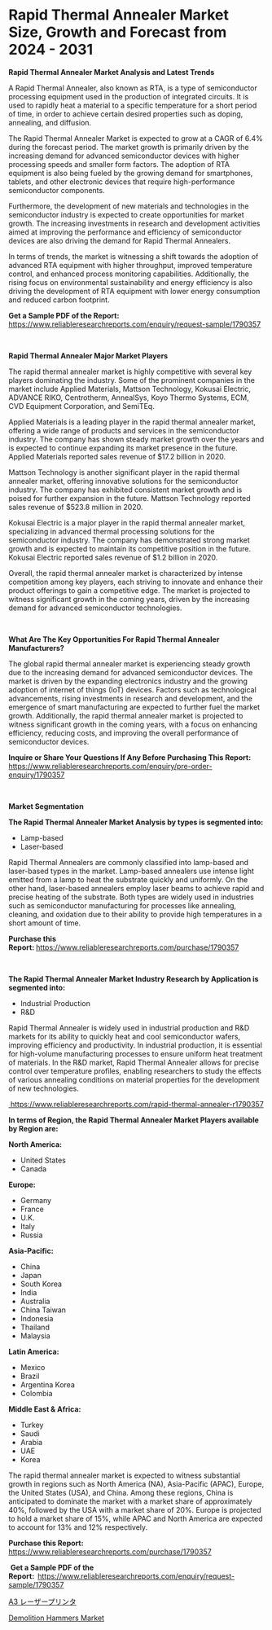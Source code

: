 <p><h1>Rapid Thermal Annealer Market Size, Growth and Forecast from 2024 - 2031</h1></p><p><strong>Rapid Thermal Annealer Market Analysis and Latest Trends</strong></p>
<p><p>A Rapid Thermal Annealer, also known as RTA, is a type of semiconductor processing equipment used in the production of integrated circuits. It is used to rapidly heat a material to a specific temperature for a short period of time, in order to achieve certain desired properties such as doping, annealing, and diffusion.</p><p>The Rapid Thermal Annealer Market is expected to grow at a CAGR of 6.4% during the forecast period. The market growth is primarily driven by the increasing demand for advanced semiconductor devices with higher processing speeds and smaller form factors. The adoption of RTA equipment is also being fueled by the growing demand for smartphones, tablets, and other electronic devices that require high-performance semiconductor components.</p><p>Furthermore, the development of new materials and technologies in the semiconductor industry is expected to create opportunities for market growth. The increasing investments in research and development activities aimed at improving the performance and efficiency of semiconductor devices are also driving the demand for Rapid Thermal Annealers.</p><p>In terms of trends, the market is witnessing a shift towards the adoption of advanced RTA equipment with higher throughput, improved temperature control, and enhanced process monitoring capabilities. Additionally, the rising focus on environmental sustainability and energy efficiency is also driving the development of RTA equipment with lower energy consumption and reduced carbon footprint.</p></p>
<p><strong>Get a Sample PDF of the Report:&nbsp;</strong> <a href="https://www.reliableresearchreports.com/enquiry/request-sample/1790357">https://www.reliableresearchreports.com/enquiry/request-sample/1790357</a></p>
<p>&nbsp;</p>
<p><strong>Rapid Thermal Annealer Major Market Players</strong></p>
<p><p>The rapid thermal annealer market is highly competitive with several key players dominating the industry. Some of the prominent companies in the market include Applied Materials, Mattson Technology, Kokusai Electric, ADVANCE RIKO, Centrotherm, AnnealSys, Koyo Thermo Systems, ECM, CVD Equipment Corporation, and SemiTEq.</p><p>Applied Materials is a leading player in the rapid thermal annealer market, offering a wide range of products and services in the semiconductor industry. The company has shown steady market growth over the years and is expected to continue expanding its market presence in the future. Applied Materials reported sales revenue of $17.2 billion in 2020.</p><p>Mattson Technology is another significant player in the rapid thermal annealer market, offering innovative solutions for the semiconductor industry. The company has exhibited consistent market growth and is poised for further expansion in the future. Mattson Technology reported sales revenue of $523.8 million in 2020.</p><p>Kokusai Electric is a major player in the rapid thermal annealer market, specializing in advanced thermal processing solutions for the semiconductor industry. The company has demonstrated strong market growth and is expected to maintain its competitive position in the future. Kokusai Electric reported sales revenue of $1.2 billion in 2020.</p><p>Overall, the rapid thermal annealer market is characterized by intense competition among key players, each striving to innovate and enhance their product offerings to gain a competitive edge. The market is projected to witness significant growth in the coming years, driven by the increasing demand for advanced semiconductor technologies.</p></p>
<p>&nbsp;</p>
<p><strong>What Are The Key Opportunities For Rapid Thermal Annealer Manufacturers?</strong></p>
<p><p>The global rapid thermal annealer market is experiencing steady growth due to the increasing demand for advanced semiconductor devices. The market is driven by the expanding electronics industry and the growing adoption of internet of things (IoT) devices. Factors such as technological advancements, rising investments in research and development, and the emergence of smart manufacturing are expected to further fuel the market growth. Additionally, the rapid thermal annealer market is projected to witness significant growth in the coming years, with a focus on enhancing efficiency, reducing costs, and improving the overall performance of semiconductor devices.</p></p>
<p><strong>Inquire or Share Your Questions If Any Before Purchasing This Report:</strong> <a href="https://www.reliableresearchreports.com/enquiry/pre-order-enquiry/1790357">https://www.reliableresearchreports.com/enquiry/pre-order-enquiry/1790357</a></p>
<p>&nbsp;</p>
<p><strong>Market Segmentation</strong></p>
<p><strong>The Rapid Thermal Annealer Market Analysis by types is segmented into:</strong></p>
<p><ul><li>Lamp-based</li><li>Laser-based</li></ul></p>
<p><p>Rapid Thermal Annealers are commonly classified into lamp-based and laser-based types in the market. Lamp-based annealers use intense light emitted from a lamp to heat the substrate quickly and uniformly. On the other hand, laser-based annealers employ laser beams to achieve rapid and precise heating of the substrate. Both types are widely used in industries such as semiconductor manufacturing for processes like annealing, cleaning, and oxidation due to their ability to provide high temperatures in a short amount of time.</p></p>
<p><strong>Purchase this Report:&nbsp;</strong><a href="https://www.reliableresearchreports.com/purchase/1790357">https://www.reliableresearchreports.com/purchase/1790357</a></p>
<p>&nbsp;</p>
<p><strong>The Rapid Thermal Annealer Market Industry Research by Application is segmented into:</strong></p>
<p><ul><li>Industrial Production</li><li>R&D</li></ul></p>
<p><p>Rapid Thermal Annealer is widely used in industrial production and R&D markets for its ability to quickly heat and cool semiconductor wafers, improving efficiency and productivity. In industrial production, it is essential for high-volume manufacturing processes to ensure uniform heat treatment of materials. In the R&D market, Rapid Thermal Annealer allows for precise control over temperature profiles, enabling researchers to study the effects of various annealing conditions on material properties for the development of new technologies.</p></p>
<p><a href="https://www.reliableresearchreports.com/rapid-thermal-annealer-r1790357">&nbsp;https://www.reliableresearchreports.com/rapid-thermal-annealer-r1790357</a></p>
<p><strong>In terms of Region, the Rapid Thermal Annealer Market Players available by Region are:</strong></p>
<p>
    <p> <strong> North America: </strong>
        <ul>
            <li>United States</li>
            <li>Canada</li>
        </ul>
        </p> 
    <p> <strong> Europe: </strong>
        <ul>
            <li>Germany</li>
            <li>France</li>
            <li>U.K.</li>
            <li>Italy</li>
            <li>Russia</li>
        </ul>
        </p> 
    <p> <strong> Asia-Pacific: </strong>
        <ul>
            <li>China</li>
            <li>Japan</li>
            <li>South Korea</li>
            <li>India</li>
            <li>Australia</li>
            <li>China Taiwan</li>
            <li>Indonesia</li>
            <li>Thailand</li>
            <li>Malaysia</li>
        </ul>
        </p> 
    <p> <strong> Latin America: </strong>
        <ul>
            <li>Mexico</li>
            <li>Brazil</li>
            <li>Argentina Korea</li>
            <li>Colombia</li>
        </ul>
        </p> 
    <p> <strong> Middle East & Africa: </strong>
        <ul>
            <li>Turkey</li>
            <li>Saudi</li>
            <li>Arabia</li>
            <li>UAE</li>
            <li>Korea</li>
        </ul>
    </p>
    </p>
<p><p>The rapid thermal annealer market is expected to witness substantial growth in regions such as North America (NA), Asia-Pacific (APAC), Europe, the United States (USA), and China. Among these regions, China is anticipated to dominate the market with a market share of approximately 40%, followed by the USA with a market share of 20%. Europe is projected to hold a market share of 15%, while APAC and North America are expected to account for 13% and 12% respectively.</p></p>
<p><strong>Purchase this Report: </strong><a href="https://www.reliableresearchreports.com/purchase/1790357">https://www.reliableresearchreports.com/purchase/1790357</a></p>
<p>&nbsp;<strong>Get a Sample PDF of the Report:&nbsp;&nbsp;</strong><a href="https://www.reliableresearchreports.com/enquiry/request-sample/1790357">https://www.reliableresearchreports.com/enquiry/request-sample/1790357</a></p>
<p><strong></strong></p>
<p><p><a href="https://github.com/SarahFahey88/Market-Research-Report-List-1/blob/main/368193232042.md">A3 レーザープリンタ</a></p><p><a href="https://github.com/okotobwrhuteie/Market-Research-Report-List-2/blob/main/demolition-hammers-market.md">Demolition Hammers Market</a></p></p>